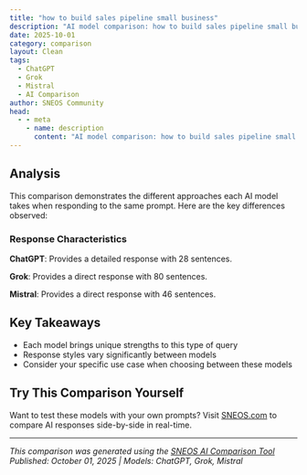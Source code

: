 ```yaml
---
title: "how to build sales pipeline small business"
description: "AI model comparison: how to build sales pipeline small business..."
date: 2025-10-01
category: comparison
layout: Clean
tags:
  - ChatGPT
  - Grok
  - Mistral
  - AI Comparison
author: SNEOS Community
head:
  - - meta
    - name: description
      content: "AI model comparison: how to build sales pipeline small business..."
---
```


<ChatComparison
  title="how to build sales pipeline small business"
  prompt="how to build sales pipeline small business"
  :responses='{
    "ChatGPT": "Building a sales pipeline for a small business is essential to systematically manage your sales opportunities and increase revenue. Here\u2019s a step-by-step guide to help you create an effective sales pipeline:\n\n### 1. Define Your Sales Process Stages\nBreak down the steps your prospects go through before becoming customers. Common stages include:\n- Lead generation\n- Lead qualification\n- Needs analysis\n- Proposal/quote\n- Negotiation\n- Closing\n\nCustomize these stages to fit your business model and sales cycle.\n\n### 2. Identify Your Ideal Customer Profile (ICP)\nUnderstand who your best customers are by defining characteristics like:\n- Industry\n- Company size\n- Location\n- Budget\n- Pain points\n\nThis helps you target and qualify leads more effectively.\n\n### 3. Generate and Capture Leads\nUse various methods to attract potential customers:\n- Website forms and landing pages\n- Social media marketing\n- Email campaigns\n- Networking events\n- Referrals\n\nSet up a system to capture and organize lead information.\n\n### 4. Qualify Your Leads\nNot every lead is worth pursuing. Qualify leads by asking questions to determine:\n- Budget\n- Authority (decision-maker status)\n- Need for your product/service\n- Timing or urgency\n\nThis ensures you focus on opportunities more likely to convert.\n\n### 5. Track Leads and Deals\nUse a CRM (Customer Relationship Management) tool to track your leads and where they are in the sales process. Popular small business CRMs include:\n- HubSpot CRM (free tier available)\n- Zoho CRM\n- Pipedrive\n- Salesforce Essentials\n\nMaintain updated data to understand your pipeline health.\n\n### 6. Develop and Use Sales Materials\nPrepare proposals, presentations, and FAQs that can help advance prospects through your pipeline stages efficiently.\n\n### 7. Nurture Leads\nNot all leads convert immediately. Use email nurturing sequences, follow-up calls, and personalized content to stay engaged with prospects.\n\n### 8. Analyze and Optimize Your Pipeline\nRegularly review pipeline metrics like:\n- Number of leads at each stage\n- Conversion rates between stages\n- Average deal size\n- Sales cycle length\n\nUse this data to improve your sales process and focus efforts where they work best.\n\n### 9. Train Your Sales Team\nIf you have employees, ensure they understand the pipeline process and use your CRM tools properly to keep information accurate.\n\n### 10. Stay Consistent and Patient\nBuilding a strong sales pipeline takes time. Consistent effort in lead generation, qualification, and follow-up will lead to predictable sales growth.\n\n---\n\n**Summary:**  \n- Define clear sales stages  \n- Know your ideal customers  \n- Gather and qualify leads  \n- Track deals with CRM  \n- Use effective sales materials  \n- Nurture and follow up  \n- Analyze pipeline performance  \n\nIf you want, I can recommend specific tools or templates to get you started. Would you like that?",
    "Grok": "Building a sales pipeline for a small business is a critical process that helps you organize and manage your sales efforts, track potential customers, and close deals more effectively. A sales pipeline is a visual representation of where prospects are in your sales process, from initial contact to final sale. Here\u2019s a step-by-step guide to building a sales pipeline for a small business:\n\n---\n\n### **1. Understand Your Sales Process**\nBefore creating a pipeline, map out the journey a prospect takes from being a lead to becoming a customer. Every business has a unique sales process, but it often includes the following stages:\n- **Lead Generation**: Identifying potential customers (e.g., through referrals, ads, social media, or events).\n- **Qualification**: Determining if the lead is a good fit for your product or service.\n- **Contact/Engagement**: Reaching out to the lead (via email, phone, or in-person).\n- **Proposal or Pitch**: Presenting your product or service as a solution to their needs.\n- **Negotiation/Objection Handling**: Addressing concerns or objections and discussing pricing or terms.\n- **Closing**: Finalizing the deal and getting a commitment.\n- **Follow-Up/Post-Sale**: Ensuring customer satisfaction and seeking referrals or repeat business.\n\nCustomize these stages based on how your small business operates.\n\n---\n\n### **2. Define Your Target Audience**\nIdentify who your ideal customers are. Create a customer profile or buyer persona by considering:\n- Demographics (age, gender, location, income level, etc.)\n- Pain points or challenges your product/service solves\n- Where they hang out (online or offline)\n- Their buying behavior and decision-making process\n\nA clear target audience helps you focus your sales efforts on the right people and avoid wasting time on unqualified leads.\n\n---\n\n### **3. Choose a Tool to Manage Your Pipeline**\nA sales pipeline can be managed manually (e.g., with spreadsheets) or with software. For a small business, consider:\n- **Spreadsheets**: Use tools like Excel or Google Sheets if you\u2019re just starting out. Create columns for each stage of the pipeline and rows for individual leads.\n- **CRM Software**: Invest in a Customer Relationship Management (CRM) system for more automation and efficiency. Affordable options for small businesses include:\n  - HubSpot CRM (free plan available)\n  - Zoho CRM\n  - Salesforce Essentials\n  - Pipedrive\n  - Freshsales\nThese tools help you track leads, automate follow-ups, and analyze sales performance.\n\n---\n\n### **4. Build Your Lead Generation Strategy**\nTo fill your pipeline with potential customers, use multiple channels to attract leads:\n- **Networking**: Attend local events, join business groups, or connect with industry peers for referrals.\n- **Social Media**: Use platforms like LinkedIn, Instagram, or Facebook to engage with prospects and share valuable content.\n- **Website/SEO**: Optimize your website for search engines and include lead capture forms (e.g., \u201CContact Us\u201D or \u201CGet a Free Quote\u201D).\n- **Email Marketing**: Build an email list and nurture leads with targeted campaigns.\n- **Paid Advertising**: Use Google Ads, social media ads, or local advertising to generate leads.\n- **Cold Outreach**: Send personalized emails or make calls to potential customers in your target market.\n- **Content Marketing**: Offer free resources (e.g., blogs, eBooks, webinars) to attract and educate leads.\n\nTrack where your leads come from to measure the effectiveness of each strategy.\n\n---\n\n### **5. Qualify Your Leads**\nNot every lead will become a customer. Use a qualification framework to prioritize high-potential prospects. A common method is BANT:\n- **Budget**: Can they afford your product/service?\n- **Authority**: Are they the decision-maker?\n- **Need**: Do they have a problem your business can solve?\n- **Timeline**: Are they ready to buy now or in the near future?\n\nFocus on leads that score high in these areas to maximize your time and effort.\n\n---\n\n### **6. Set Up Pipeline Stages and Assign Leads**\nOrganize your leads into the sales stages you defined earlier. For each lead, track:\n- Contact information\n- Current stage in the pipeline\n- Next steps or actions to take\n- Estimated deal value (if applicable)\n- Notes on conversations or objections\n\nMove leads through the pipeline as they progress. For example, a lead that agrees to a demo moves from \u201CContact\u201D to \u201CProposal.\u201D\n\n---\n\n### **7. Set Goals and Metrics**\nDefine measurable goals for your pipeline to track progress and improve performance. Examples include:\n- Number of leads generated per week/month\n- Conversion rate between stages (e.g., how many leads move from \u201CContact\u201D to \u201CProposal\u201D)\n- Average time to close a deal\n- Total revenue or number of deals closed per month\n\nReview these metrics regularly to identify bottlenecks or areas for improvement.\n\n---\n\n### **8. Nurture Relationships and Follow Up**\nMany sales are lost due to lack of follow-up. Stay top of mind by:\n- Sending personalized emails or messages\n- Providing value (e.g., sharing relevant content or tips)\n- Scheduling follow-up calls or meetings\n- Addressing objections or concerns promptly\n\nA CRM can help automate reminders for follow-ups so no lead falls through the cracks.\n\n---\n\n### **9. Train Yourself or Your Team**\nIf you have a small sales team, ensure everyone understands the pipeline process and how to use the tools. Focus on skills like:\n- Effective communication and active listening\n- Handling objections\n- Closing techniques\n- Using CRM software or tracking systems\n\nIf you\u2019re a solopreneur, invest time in learning sales strategies through online courses, books, or webinars.\n\n---\n\n### **10. Analyze and Optimize Your Pipeline**\nRegularly review your pipeline to see what\u2019s working and what isn\u2019t. Ask questions like:\n- Are leads getting stuck at a particular stage? Why?\n- Which lead sources are generating the most closed deals?\n- How long does it take to convert a lead into a customer?\n\nUse this data to refine your sales process, improve lead quality, and increase conversion rates.\n\n---\n\n### **Additional Tips for Small Businesses**\n- **Start Small**: Focus on a simple pipeline and scale as your business grows.\n- **Leverage Referrals**: Happy customers are a great source of new leads. Ask for testimonials or referrals after a successful sale.\n- **Be Consistent**: Regularly update your pipeline and follow up with leads to keep momentum.\n- **Personalize Interactions**: Small businesses can stand out by offering a personal touch in their sales approach.\n- **Budget Wisely**: Don\u2019t overspend on tools or advertising until you\u2019ve tested what works for your business.\n\n---\n\nBy following these steps, you\u2019ll create a structured sales pipeline that helps you manage leads, close more deals, and grow your small business. Start with a clear process, use the right tools, and continuously refine your approach based on results. If you have specific questions or need help with a particular step, feel free to ask!",
    "Mistral": "Building a sales pipeline for a small business involves several steps. Here\u0027s a simplified guide to help you get started:\n\n1. **Identify Your Target Audience:**\n   - Understand your ideal customer profile (ICP) and buyer personas.\n   - Consider demographics, firmographics, and behaviors.\n\n2. **Prospecting:**\n   - Find potential customers through various channels such as online research, networking, referrals, or purchasing lists.\n   - Tools like LinkedIn, Hunter.io, and ZoomInfo can help with this process.\n\n3. **Qualify Leads:**\n   - Determine if prospects are a good fit for your product/service.\n   - Consider their budget, authority, needs, and timeline (BANT).\n\n4. **Outreach:**\n   - Reach out to qualified leads through calls, emails, or LinkedIn messages.\n   - Personalize your communication to increase engagement.\n   - Consider using sales engagement tools like Outreach, SalesLoft, or Lemlist.\n\n5. **Follow-Up:**\n   - Consistently follow up with prospects who engage with your initial outreach.\n   - Provide valuable content and build relationships.\n\n6. **Sales Stages:**\n   - Define your sales stages, for example:\n     1. Initial Contact\n     2. Qualification\n     3. Demo/Presentation\n     4. Proposal\n     5. Negotiation/Review\n     6. Closed Won/Lost\n\n7. **CRM (Customer Relationship Management):**\n   - Use a CRM to track and manage your sales pipeline. Options include HubSpot, Zoho, Pipedrive, or Salesforce.\n   - Keep your CRM up-to-date with all interactions and progress.\n\n8. **Sales Forecasting:**\n   - Estimate the likelihood of closing deals and the expected revenue.\n   - This helps with resource planning and setting sales goals.\n\n9. **Pipeline Review:**\n   - Regularly review your pipeline to identify any bottlenecks or areas for improvement.\n   - Consider implementing a structured sales process like BANT, MEDDIC, or Sandler.\n\n10. **Continuous Improvement:**\n   - Always look for ways to optimize your sales pipeline and improve your sales process.\n   - Consider A/B testing, seeking feedback from prospects, and regularly training your sales team.\n\nHere\u0027s a simple sales pipeline example:\n\n1. Lead In (100 leads)\n2. Contact Made (70 leads)\n3. Qualified (40 leads)\n4. Demo/Presentation (25 leads)\n5. Proposal (15 leads)\n6. Closed Won (10 leads)\n\nIn this example, you would have a 10% win rate. To improve your win rate, you could work on improving your qualification process, demo skills, or proposal quality."
  }'
  published-date="15:09"
/>

## Analysis

This comparison demonstrates the different approaches each AI model takes when responding to the same prompt. Here are the key differences observed:

### Response Characteristics

**ChatGPT**: Provides a detailed response with 28 sentences. 

**Grok**: Provides a direct response with 80 sentences. 

**Mistral**: Provides a direct response with 46 sentences. 

## Key Takeaways

- Each model brings unique strengths to this type of query
- Response styles vary significantly between models
- Consider your specific use case when choosing between these models

## Try This Comparison Yourself

Want to test these models with your own prompts? Visit [SNEOS.com](https://sneos.com) to compare AI responses side-by-side in real-time.

---

*This comparison was generated using the [SNEOS AI Comparison Tool](https://sneos.com)*
*Published: October 01, 2025 | Models: ChatGPT, Grok, Mistral*
